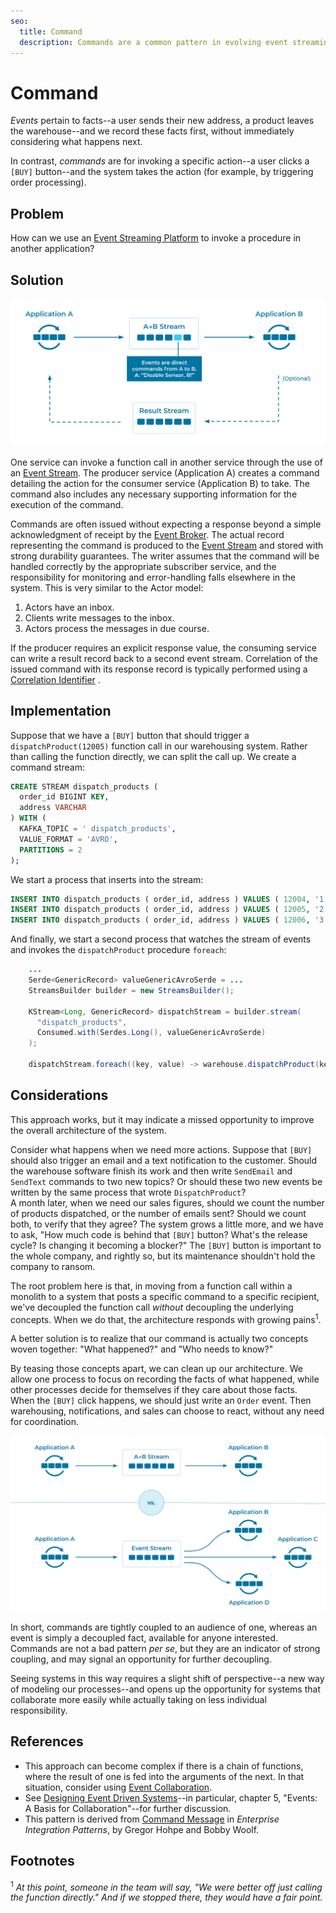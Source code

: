 ```yaml
---
seo:
  title: Command
  description: Commands are a common pattern in evolving event streaming architectures, issued as an instruction to a specific recipient to perform a task. Commands may indicate opportunities for further decoupling and separation of responsibilities.
---
```


# Command

_Events_ pertain to facts--a user sends 
their new address, a product leaves the warehouse--and we record
these facts first, without immediately considering what happens next.

In contrast, _commands_ are for invoking a specific action--a user clicks a `[BUY]` button--and the system takes the action (for example, by triggering order processing).

## Problem

How can we use an [Event Streaming Platform](../event-stream/event-streaming-platform.md) to invoke a procedure in another application?

## Solution
![Command](../img/command-event1.svg)

One service can invoke a function call in another service through the use of an [Event Stream](../event-stream/event-stream.md). The producer service (Application A) creates a command detailing the action for the consumer service (Application B) to take. The command also includes any necessary supporting information for the execution of the command.

Commands are often issued without expecting a response beyond a simple acknowledgment of receipt by the [Event Broker](../event-stream/event-broker.md). The actual record representing the command is produced to the [Event Stream](../event-stream/event-stream.md) and stored with strong durability guarantees. The writer assumes that the command will be handled correctly by the appropriate subscriber service, and the responsibility for monitoring and error-handling falls elsewhere in the system. This is very similar to the Actor model:

1. Actors have an inbox.
2. Clients write messages to the inbox. 
3. Actors process the messages in due course.

If the producer requires an explicit response value, the consuming service can
write a result record back to a second event stream. Correlation of the issued command
with its response record is typically performed using a
[Correlation Identifier](../event/correlation-identifier.md) .

## Implementation

Suppose that we have a `[BUY]` button that should trigger a
`dispatchProduct(12005)` function call in our warehousing
system. Rather than calling the function directly, we can split the
call up. We create a command stream:

```sql
CREATE STREAM dispatch_products (
  order_id BIGINT KEY,
  address VARCHAR
) WITH (
  KAFKA_TOPIC = ' dispatch_products',
  VALUE_FORMAT = 'AVRO',
  PARTITIONS = 2
);
```

We start a process that inserts into the stream:

```sql
INSERT INTO dispatch_products ( order_id, address ) VALUES ( 12004, '1 Streetford Road' );
INSERT INTO dispatch_products ( order_id, address ) VALUES ( 12005, '2 Roadford Avenue' );
INSERT INTO dispatch_products ( order_id, address ) VALUES ( 12006, '3 Avenue Fordstreet' );
```

And finally, we start a second process that watches the stream of events and invokes the `dispatchProduct` procedure `foreach`:

```java
    ...
    Serde<GenericRecord> valueGenericAvroSerde = ...
    StreamsBuilder builder = new StreamsBuilder();

    KStream<Long, GenericRecord> dispatchStream = builder.stream(
      "dispatch_products",
      Consumed.with(Serdes.Long(), valueGenericAvroSerde)
    );

    dispatchStream.foreach((key, value) -> warehouse.dispatchProduct(key, value));
```

## Considerations

This approach works, but it may indicate a missed opportunity to improve the overall architecture of the system.

Consider what happens when we need more actions. Suppose that `[BUY]`
should also trigger an email and a text notification to the customer.
Should the warehouse software finish its work and then write
`SendEmail` and `SendText` commands to two new topics? Or should
these two new events be written by the same process that wrote `DispatchProduct`?  
A month later, when we need our sales figures, should we count the number of products dispatched, or the number of emails sent?  Should we count both, to verify that they agree?  The system grows a little more, and we have to ask, "How much code is behind that `[BUY]` button?  What's the release cycle?  Is changing it becoming a blocker?" The `[BUY]` button is important to the whole company, and rightly so, but its maintenance shouldn't hold the company to ransom.

The root problem here is that, in moving from a function call within a
monolith to a system that posts a specific command to a specific
recipient, we've decoupled the function call _without_ decoupling the
underlying concepts. When we do that, the architecture responds with
growing pains<sup>1</sup>.

A better solution is to realize that our command is actually two
concepts woven together: "What happened?" and "Who needs to know?" 

By teasing those concepts apart, we can clean up our architecture. We
allow one process to focus on recording the facts of what happened,
while other processes decide for themselves if they care about those facts.  
When the `[BUY]` click happens, we should just write an `Order`
event. Then warehousing, notifications, and sales can choose to react,
without any need for coordination.

![Command](../img/command-event2.svg)

In short, commands are tightly coupled to an audience of one, whereas
an event is simply a decoupled fact, available for anyone 
interested. Commands are not a bad pattern _per se_, but they are an indicator of strong coupling,
and may signal an opportunity for further decoupling.

Seeing systems in this way requires a slight shift of perspective--a new
way of modeling our processes--and opens up the opportunity for
systems that collaborate more easily while actually taking on less
individual responsibility.

## References

* This approach can become complex if there is a chain of functions,
  where the result of one is fed into the arguments of the next. In
  that situation, consider using [Event
  Collaboration](../compositional-patterns/event-collaboration.md).
* See [Designing Event Driven
  Systems](https://www.confluent.io/designing-event-driven-systems/)--in particular, chapter 5, "Events: A Basis for Collaboration"--for further
  discussion.
* This pattern is derived from [Command
  Message](https://www.enterpriseintegrationpatterns.com/patterns/messaging/CommandMessage.html)
  in _Enterprise Integration Patterns_, by Gregor Hohpe and Bobby Woolf.

## Footnotes

<sup>1</sup> _At this point, someone in the team will say, "We were
better off just calling the function directly."  And if we stopped
there, they would have a fair point._
